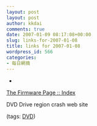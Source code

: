 ```yaml
---
layout: post
layout: post
author: kkdai
comments: true
date: 2007-01-09 08:17:08+00:00
slug: links-for-2007-01-08
title: links for 2007-01-08
wordpress_id: 566
categories:
- 每日網摘
---
```



	
  * 
		

[The Firmware Page :: Index](http://forum.rpc1.org/portal.php)


		

DVD Drive region crash web site


		

(tags: [DVD](http://del.icio.us/kkdai/DVD))


	


